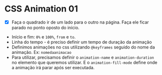 # CSS Animation 01

- [x] Faça o quadrado ir de um lado para o outro na página. Faça ele ficar parado no ponto oposto do início.

- Início e fim: `0%` e `100%`, `from` e `to`.
- Linha do tempo - é preciso definir um tempo de duração da animação
- Definimos animações no css utilizando `@keyframes` seguido do nome da animação. Ex: `nomedaanimacao`
- Para utilizar, precisamos definir o `animation-name` e `animation-duration` no elemento que queremos utilizar. E o `animation-fill-mode` define onde a animação irá parar após ser executada.